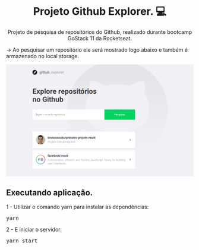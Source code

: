 <h1 align="center"; >Projeto Github Explorer. 💻</h1>
<p align="center">Projeto de pesquisa de repositórios do Github, realizado durante bootcamp GoStack 11 da Rocketseat.</p>

<p>-> Ao pesquisar um repositório ele será mostrado logo abaixo e também é armazenado no local storage.</p>

![](/github/github-explorer.png)

<h2>Executando aplicação.</h2>

1 - Utilizar o comando yarn para instalar as dependências:
<pre>yarn</pre>

2 - E iniciar o servidor:
<pre>yarn start</pre>
